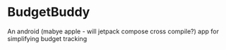 # BudgetBuddy
An android (mabye apple - will jetpack compose cross compile?) app for simplifying budget tracking
